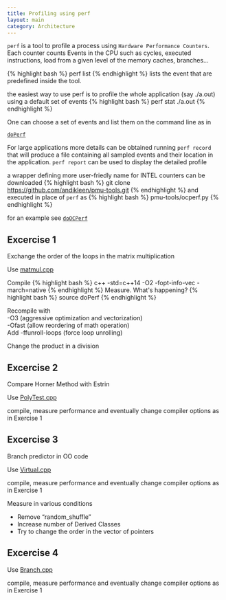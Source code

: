 ```yaml
---
title: Profiling using perf
layout: main
category: Architecture
---
```


``perf`` is a tool to profile a process using ``Hardware Performance Counters``. Each counter counts
Events in the CPU such as cycles, executed instructions, load from a given level of the memory caches,
branches...

{% highlight bash %}
perf list
{% endhighlight %}
lists the event that are predefined inside the tool.


the easiest way to use perf is to profile the whole application (say ./a.out) using a default set of events
{% highlight bash %}
perf stat ./a.out
{% endhighlight %}

One can choose a set of events and list them on the command line as in

[`doPerf`](https://github.com/infn-esc/esc15/hands-on/architecture/doPerf)

For large applications more details can be obtained running ``perf record``  that will produce a file containing all sampled events and their location in the application.
``perf report`` can be used to display the detailed profile

a wrapper defining more user-friedly name for INTEL counters can be downloaded
{% highlight bash %}
git clone https://github.com/andikleen/pmu-tools.git
{% endhighlight %}
and executed in place of `perf` as
 {% highlight bash %}
pmu-tools/ocperf.py
{% endhighlight %}

for an example see
[`doOCPerf`](https://github.com/infn-esc/esc15/hands-on/architecture/doOCPerf)


Excercise 1
-----------

Exchange the order of the loops in the matrix multiplication

Use [matmul.cpp](https://github.com/infn-esc/esc15/hands-on/architecture/matmul.cpp)

Compile
{% highlight bash %}
c++ -std=c++14 -O2 -fopt-info-vec -march=native
{% endhighlight %}
Measure. What's happening?
{% highlight bash %}
source doPerf
{% endhighlight %}

Recompile with<br>
-O3  (aggressive optimization and vectorization)<br>
-Ofast (allow reordering of math operation)<br>
Add -ffunroll-loops (force loop unrolling)

Change the product in a division


Excercise 2
-----------

Compare Horner Method with Estrin

Use [PolyTest.cpp](https://github.com/infn-esc/esc15/hands-on/architecture/PolyTest.cpp)

compile, measure performance and eventually change compiler options as in Exercise 1


Excercise 3
-----------

Branch predictor in OO code

Use [Virtual.cpp](https://github.com/infn-esc/esc15/hands-on/architecture/PolyTest.cpp)

compile, measure performance and eventually change compiler options as in Exercise 1

Measure in various conditions
   * Remove “random_shuffle”
   * Increase number of Derived Classes
   * Try to change the order in the vector of pointers



Excercise 4
-----------


Use [Branch.cpp](https://github.com/infn-esc/esc15/hands-on/architecture/Branch.cpp)

compile, measure performance and eventually change compiler options as in Exercise 1



